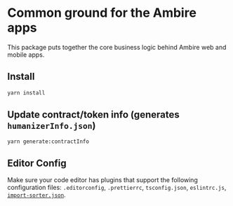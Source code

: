# Common ground for the Ambire apps

This package puts together the core business logic behind Ambire web and mobile apps.

## Install

```bash
yarn install
```

## Update contract/token info (generates `humanizerInfo.json`)

```
yarn generate:contractInfo
```

## Editor Config

Make sure your code editor has plugins that support the following configuration files: `.editorconfig`, `.prettierrc`, `tsconfig.json`, `eslintrc.js`, [`import-sorter.json`](https://github.com/SoominHan/import-sorter).
